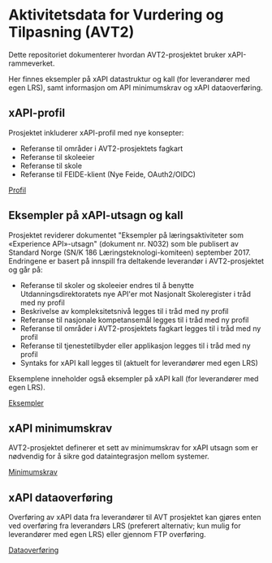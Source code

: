 # Aktivitetsdata for Vurdering og Tilpasning (AVT2)
Dette repositoriet dokumenterer hvordan AVT2-prosjektet bruker xAPI-rammeverket.

Her finnes eksempler på xAPI datastruktur og kall (for leverandører med egen LRS), samt informasjon om API minimumskrav og xAPI  dataoverføring.

## xAPI-profil
Prosjektet inkluderer xAPI-profil med nye konsepter:
- Referanse til områder i AVT2-prosjektets fagkart
- Referanse til skoleeier
- Referanse til skole
- Referanse til FEIDE-klient (Nye Feide, OAuth2/OIDC)

[Profil](avt.jsonld)

## Eksempler på xAPI-utsagn og kall
Prosjektet reviderer dokumentet "Eksempler på læringsaktiviteter som «Experience API»-utsagn" (dokument nr. N032) som ble publisert av Standard Norge (SN/K 186 Læringsteknologi-komiteen) september 2017. Endringene er basert på innspill fra deltakende leverandør i AVT2-prosjektet og går på:
- Referanse til skoler og skoleeier endres til å benytte Utdanningsdirektoratets nye API'er mot Nasjonalt Skoleregister i tråd med ny profil
- Beskrivelse av kompleksitetsnivå legges til i tråd med ny profil
- Referanse til nasjonale kompetansemål legges til i tråd med ny profil
- Referanse til områder i AVT2-prosjektets fagkart legges til i tråd med ny profil
- Referanse til tjenestetilbyder eller applikasjon legges til i tråd med ny profil
- Syntaks for xAPI kall legges til (aktuelt for leverandører med egen LRS)

Eksemplene inneholder også eksempler på xAPI kall (for leverandører med egen LRS).

[Eksempler](eksempler.md)

## xAPI minimumskrav
AVT2-prosjektet definerer et sett av minimumskrav for xAPI utsagn som er nødvendig for å sikre god dataintegrasjon mellom systemer.

[Minimumskrav](avt_xapi_minimumskrav.md)

## xAPI dataoverføring
Overføring av xAPI data fra leverandører til AVT prosjektet kan gjøres enten ved overføring fra leverandørs LRS (preferert alternativ; kun mulig for leverandører med egen LRS) eller gjennom FTP overføring.

[Dataoverføring](./avt_xapi_dataoverf%C3%B8ring.md)